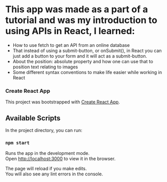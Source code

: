 # This app was made as a part of a tutorial and was my introduction to using APIs in React, I learned:
* How to use fetch to get an API from an online database
* That instead of using a submit-button, or onSubmit(), in React you can just add a button to your form and it will act as a submit-button.
* About the position: absolute property and how one can use that to position text relating to images
* Some different syntax conventions to make life easier while working in React

### Create React App
This project was bootstrapped with [Create React App](https://github.com/facebook/create-react-app).

## Available Scripts

In the project directory, you can run:

### `npm start`

Runs the app in the development mode.<br>
Open [http://localhost:3000](http://localhost:3000) to view it in the browser.

The page will reload if you make edits.<br>
You will also see any lint errors in the console.
